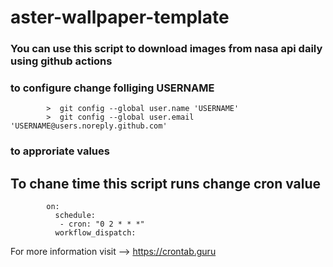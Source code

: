 # aster-wallpaper-template

### You can use this script to download images from nasa api daily using github actions
### to configure change folliging USERNAME
            >  git config --global user.name 'USERNAME'
            >  git config --global user.email 'USERNAME@users.noreply.github.com'
###      to approriate values
   
   
## To chane time this script runs change cron value 
            on:
              schedule:
               - cron: "0 2 * * *"
              workflow_dispatch:
For more information visit --> https://crontab.guru


